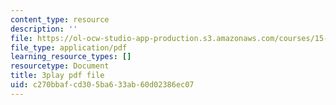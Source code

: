 ```yaml
---
content_type: resource
description: ''
file: https://ol-ocw-studio-app-production.s3.amazonaws.com/courses/15-031j-energy-decisions-markets-and-policies-spring-2012/c270bbafcd305ba633ab60d02386ec07_LoXGM05lqKc.pdf
file_type: application/pdf
learning_resource_types: []
resourcetype: Document
title: 3play pdf file
uid: c270bbaf-cd30-5ba6-33ab-60d02386ec07
---
```

